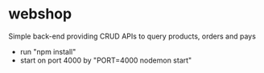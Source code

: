 # webshop

Simple back-end providing CRUD APIs to query products, orders and pays

* run "npm install"
* start on port 4000 by "PORT=4000 nodemon start"